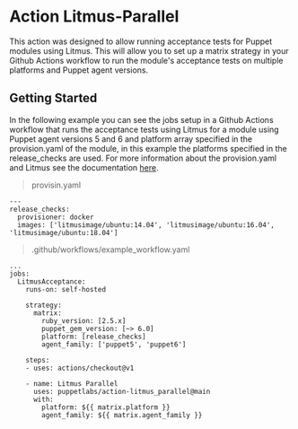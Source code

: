 # Action Litmus-Parallel

This action was designed to allow running acceptance tests for Puppet modules using Litmus. 
This will allow you to set up a matrix strategy in your Github Actions workflow to run the module's acceptance tests on multiple platforms and Puppet agent versions.

## Getting Started

In the following example you can see the jobs setup in a Github Actions workflow that runs the acceptance tests using Litmus for a module using Puppet agent versions 5 and 6 and platform array specified in the provision.yaml of the module, in this example the platforms specified in the release_checks are used. For more information about the provision.yaml and Litmus see the documentation [here](https://github.com/puppetlabs/puppet_litmus/wiki). 

> provisin.yaml

    ---
    release_checks:
      provisioner: docker
      images: ['litmusimage/ubuntu:14.04', 'litmusimage/ubuntu:16.04', 'litmusimage/ubuntu:18.04']

> .github/workflows/example_workflow.yaml

    ...
    jobs:
      LitmusAcceptance:
        runs-on: self-hosted
    
        strategy:
          matrix:
            ruby_version: [2.5.x]
            puppet_gem_version: [~> 6.0]
            platform: [release_checks]
            agent_family: ['puppet5', 'puppet6']
    
        steps:
        - uses: actions/checkout@v1
    
        - name: Litmus Parallel
          uses: puppetlabs/action-litmus_parallel@main
          with:
            platform: ${{ matrix.platform }}
            agent_family: ${{ matrix.agent_family }}

